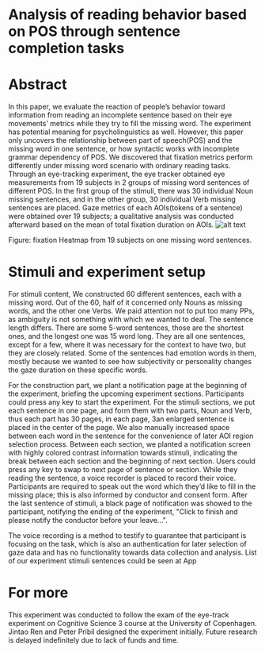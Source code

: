 # Analysis of reading behavior based on POS through sentence completion tasks

# Abstract
In this paper, we evaluate the reaction of people’s behavior toward information
from reading an incomplete sentence based on their eye movements’ metrics while they
try to fill the missing word. The experiment has potential meaning for psycholinguistics as well. However, this paper only uncovers the relationship between part of
speech(POS) and the missing word in one sentence, or how syntactic works with incomplete grammar dependency of POS. We discovered that fixation metrics perform
differently under missing word scenario with ordinary reading tasks. Through an
eye-tracking experiment, the eye tracker obtained eye measurements from 19 subjects in 2 groups of missing word sentences of different POS. In the first group of
the stimuli, there was 30 individual Noun missing sentences, and in the other group,
30 individual Verb missing sentences are placed. Gaze metrics of each AOIs(tokens
of a sentence) were obtained over 19 subjects; a qualitative analysis was conducted
afterward based on the mean of total fixation duration on AOIs.
![alt text](https://github.com/insinuate/Analysis-of-reading-behavior-based-on-POS-through-sentence-completion-tasks/blob/master/experiment_heatmap.png?raw=true)

Figure: fixation Heatmap from 19 subjects on one missing word sentences.

# Stimuli and experiment setup
For stimuli content, We constructed 60 different sentences, each with a missing word.
Out of the 60, half of it concerned only Nouns as missing words, and the other one
Verbs. We paid attention not to put too many PPs, as ambiguity is not something with
which we wanted to deal. The sentence length differs. There are some 5-word sentences,
those are the shortest ones, and the longest one was 15 word long. They are all one
sentences, except for a few, where it was necessary for the context to have two, but they
are closely related. Some of the sentences had emotion words in them, mostly because
we wanted to see how subjectivity or personality changes the gaze duration on these
specific words.

For the construction part, we plant a notification page at the beginning of the experiment, briefing the upcoming experiment sections. Participants could press any key
to start the experiment. For the stimuli sections, we put each sentence in one page, and
form them with two parts, Noun and Verb, thus each part has 30 pages, in each page,
3an enlarged sentence is placed in the center of the page. We also manually increased
space between each word in the sentence for the convenience of later AOI region selection process. Between each section, we planted a notification screen with highly colored
contrast information towards stimuli, indicating the break between each section and the
beginning of next section. Users could press any key to swap to next page of sentence or
section. While they reading the sentence, a voice recorder is placed to record their voice.
Participants are required to speak out the word which they’d like to fill in the missing
place; this is also informed by conductor and consent form. After the last sentence of
stimuli, a black page of notification was showed to the participant, notifying the ending
of the experiment, "Click to finish and please notify the conductor before your leave...".


The voice recording is a method to testify to guarantee that participant is focusing
on the task, which is also an authentication for later selection of gaze data and has
no functionality towards data collection and analysis. List of our experiment stimuli
sentences could be seen at App

# For more
This experiment was conducted to follow the exam of the eye-track experiment on Cognitive Science 3 course at the University of Copenhagen. Jintao Ren and Peter Pribil designed the experiment initially. Future research is delayed indefinitely due to lack of funds and time.
